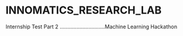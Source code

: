 # INNOMATICS_RESEARCH_LAB
Internship Test Part 2 ..............................Machine Learning Hackathon
